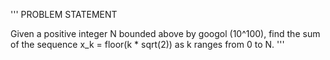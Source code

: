 '''
PROBLEM STATEMENT

Given a positive integer N bounded above by googol (10^100),
find the sum of the sequence x_k =  floor(k * sqrt(2)) as
k ranges from 0 to N.
'''